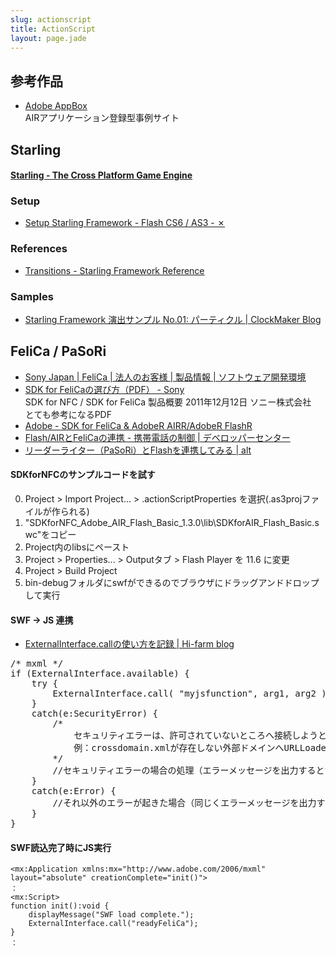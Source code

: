 ```yaml
---
slug: actionscript
title: ActionScript
layout: page.jade
---
```


## 参考作品

- [Adobe AppBox](https://appbox.adobe-web.jp/)  
  AIRアプリケーション登録型事例サイト


## Starling

#### [Starling - The Cross Platform Game Engine](http://gamua.com/starling/)

### Setup
- [Setup Starling Framework - Flash CS6 / AS3 - ✗](http://syonx.hatenablog.com/entry/2014/02/16/013434)

### References
- [Transitions - Starling Framework Reference](http://doc.starling-framework.org/core/starling/animation/Transitions.html)

### Samples
- [Starling Framework 演出サンプル No.01: パーティクル | ClockMaker Blog](http://clockmaker.jp/blog/2011/11/starling-framework-sample/)


## FeliCa / PaSoRi

- [Sony Japan | FeliCa | 法人のお客様 | 製品情報 | ソフトウェア開発環境](http://www.sony.co.jp/Products/felica/business/products/sdk.html)
- [SDK for FeliCaの選び方（PDF） - Sony](http://www.sony.co.jp/Products/felica/business/data/SDK_Products.pdf)  
  SDK for NFC / SDK for FeliCa 製品概要 2011年12月12日 ソニー株式会社  
  とても参考になるPDF
- [Adobe - SDK for FeliCa & AdobeR AIRR/AdobeR FlashR](http://www.adobe.com/jp/joc/flex/sony_felica/)
- [Flash/AIRとFeliCaの連携 - 携帯電話の制御 | デベロッパーセンター](http://www.adobe.com/jp/devnet/flex/articles/felica_tutorial.html)
- [リーダーライター（PaSoRi）とFlashを連携してみる | alt](http://blog.alt-scape.com/archives/356)


#### SDKforNFCのサンプルコードを試す

0. Project > Import Project... > .actionScriptProperties を選択(.as3projファイルが作られる)
0. "SDKforNFC_Adobe_AIR_Flash_Basic_1.3.0\lib\SDKforAIR_Flash_Basic.swc"をコピー
0. Project内のlibsにペースト
0. Project > Properties... > Outputタブ > Flash Player を 11.6 に変更
0. Project > Build Project
0. bin-debugフォルダにswfができるのでブラウザにドラッグアンドドロップして実行


#### SWF → JS 連携

- [ExternalInterface.callの使い方を記録 | Hi-farm blog](http://blog.hi-farm.net/2008/06/09/externalinterfacecall%e3%81%ae%e4%bd%bf%e3%81%84%e6%96%b9%e3%82%92%e8%a8%98%e9%8c%b2/)

<pre>
/* mxml */
if (ExternalInterface.available) {
    try {
        ExternalInterface.call( "myjsfunction", arg1, arg2 );
    }
    catch(e:SecurityError) {
        /*
            セキュリティエラーは、許可されていないところへ接続しようとした場合などに起こります。
            例：crossdomain.xmlが存在しない外部ドメインへURLLoaderなどで接続しようとした、など
        */
        //セキュリティエラーの場合の処理（エラーメッセージを出力するとか）
    }
    catch(e:Error) {
        //それ以外のエラーが起きた場合（同じくエラーメッセージを出力するとか）
    }
}
</pre>

#### SWF読込完了時にJS実行

    <mx:Application xmlns:mx="http://www.adobe.com/2006/mxml" layout="absolute" creationComplete="init()">
    ：
    <mx:Script>
    function init():void {
        displayMessage("SWF load complete.");
        ExternalInterface.call("readyFeliCa");
    }
    ：
